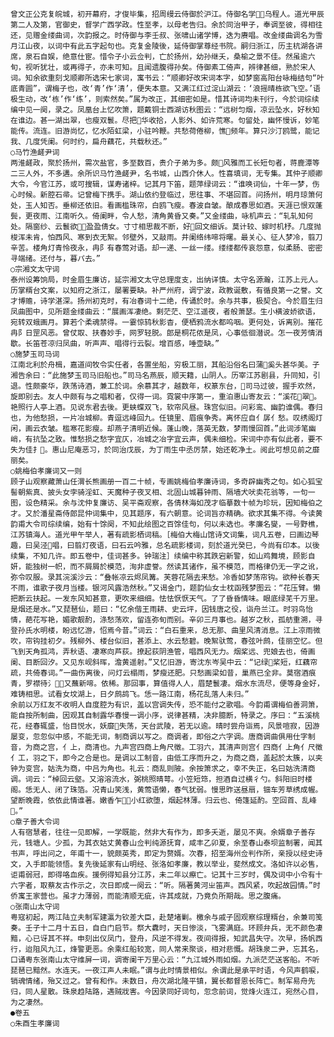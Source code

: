 <!-- { "loadSidebar": true } -->
    曾文正公克复皖城，初开幕府，才俊毕集，招周缦云侍御於沪江。侍御名学，乌程人。道光甲辰第二人及第，官御史，督学广西学政。性至孝，以母老告归。余於同治甲子，奉调至彼，得相往还，见赠金缕曲词，次韵报之。时侍御与李壬叔、张啸山诸学博，迭为赓唱。改金缕曲调名为雪月江山夜，以词中有此五字起句也。克复金陵後，延侍御掌尊经书院。嗣归浙江，历主杭湖各讲席，泉石自娱，绝意仕宦。惜令子小云佥判，亡於扬州，幼孙继夭，桑榆之景不佳。然虽逾六旬，视听犹壮，或再得子，亦未可知。且闻遗腹得孙矣。侍御素工倚声，辨律甚细，熟於宋人词。知余欲重刻戈顺卿所选宋七家词，寓书云：“顺卿好改宋词本字，如梦窗高阳台咏梅结句“叶底青圆”，谓梅子也，改‘青’作‘清’，便失本意。又满江红过淀山湖云：‘浪摇晴栋欲飞空。’语极生动，改‘栋’作‘练’，则索然矣。”属为改正，其细密如是。惜其诗词均未刊行，今於词综续编中见一阕，录之。凤凰台上忆吹箫，题戴铜士西湖访秋图云：“远树匀烟，凉云坠水，好秋知在谁边。甚一湖出翠，也瘦双鬟。尽把华收拾，人影外、如许荒寒。句留处，幽怀慢诉，妙笔能传。流连。旧游尚忆，忆水陌虹梁，小驻吟鞭。共愁荷倦柳，憔频年。算只沙汀鸥鹭，能记我、几度凭阑。何时约，扁舟藕花，共载秋还。”
    ○马竹渔鹾尹词
    两淮鹾政，聚於扬州，需次盐官，多至数百，贵介子弟为多。颇风雅而工长短句者，蒋鹿潭等二三人外，不多遘。余所识马竹渔鹾尹，名书城，山西介休人。性喜填词，无专集。其仲子顺卿大令，今官江苏，或可搜辑，谋寿诸梓。记其月下笛，题萍绿词云：“谁唤词仙，十年一梦，伤心时候。新腔石帚。记曾梅下携手。湖山依约登临过，思往事、不堪回首。问扬州，明月琼箫何处，玉人知否。垂柳还依旧。看画槛珠帘，白鸥飞瘦。春波自皱。酿成春思如酒。天涯已恨双蓬鬓，更夜雨、江南听久。倚阑畔，令人愁，清角黄昏又奏。”又金缕曲，咏机声云：“轧轧知何处。隔窗纱、云鬟欲，盈盈倩女。寸寸相思裁不断，好回文细诉。莫计较、嫁时机杼。几度抛梭浑未肯，怕西风、寒到衣无絮。邻壁外，又敲雨。井阑络纬啼将曙。最关心、征人梦冷，翦刀辛苦。楼角灯青怜夜永，冉阝有春莺对语。却一递、一丝一缕。缕缕都传哀怨意，似柔肠、密密寻端绪。还付与，暮パ去。”
    ○宗湘文太守词
    泰州设筹饷局，时金眉生廉访，延宗湘文太守总理度支，出纳详慎。太守名源瀚，江苏上元人。历掌糈台文案，以知府之浙江，屡署要缺。补严州府，调宁波，政教诞敷，有循良第一之誉。文才博赡，诗学湛深。扬州初克时，有冶春词十二绝，传诵於时。余与共事，极契合。今於眉生归凤曲图中，见所题金缕曲云：“展画浑凄绝。剩茫茫、空江遥夜，者般萧瑟。生小横波娇欲语，宛转双蛾画月。算若个柔魂禁得。一霎惊鸫秋影杳，便栖鸦流水都呜咽。更何处，诉离别。摧花冉阝日罡风恶。曾仗取、扶春妙手，网罗轻脱。郎是桐花侬是凤，心事低徊潜说。怎一夜芳情消歇。长笛苍凉归凤曲，听声声、唱得行云裂。增百感，唾壶缺。”
    ○施梦玉司马词
    江南北利於舟楫，嘉道间牧令实任者，各置坐船，穷极工丽，其船沿俗名曰蒲奚头甚华美。子湘告余曰：“此施梦玉司马旧船也。”司马名燕辰，顺天籍，山阴人。历宰江苏剧县，升同知，引退。性颇豪华，跌荡诗酒，兼工於词。余慕其才，越数年，权篆东台，司马过彼，握手欢然，旋即别去。友人中颇有与之唱和者，仅得一词。霓裳中序第一，重泊惠山寄友云：“溪花翠。艳照行人亭上酒。见说东君去後。更蛱蝶双飞，软帘风昼。珠宫似旧。问彩鸾、幽韵谁偶。春归也，为他愁损，一片冶城柳。青逗远峰回九。任镜里、眉痕争秀。离怀应自亻孱亻愁。叹绣阁灯闲，画云衣皱。槛寒花影瘦。却燕子清明近候。蓬山晚，落英无数，梦雨慢回首。”此词涉笔幽峭，有抗坠之致。惟愁损之愁字宜仄，冶城之冶字宜云声，偶未细检。宋词中亦有似此者，要不失为佳扌。惠山尼庵恶习，於同治戊辰，为丁雨生中丞厉禁，始还乾净土。阅此可想见前之靡丽矣。
    ○姚梅伯孝廉词又一则
    顾子山观察藏萧山任渭长熊画册一百二十帧，专画姚梅伯孝廉诗词，多奇辟幽秀之句。如心狐宝髻朝紫真、披头女孛骑淫虹、天魔种子夜叉相、北固山城暮钟雨、隔墙犬吠卖花翁等，一句一图，设色精采。余与沈仲复廉访、吴平斋观察，各倩林海如茂才临摹数十帧为珍玩，因知梅伯之才。又於潘星斋侍郎昆仲词集中，见其题序，有六朝意。论词旨亦精确。欲求其集不得。今读黄韵甫大令司综续编，始有十馀阕，不知此绘图之百馀佳句，何以未选也。孝廉名燮，一号野樵，江苏镇海人。道光甲午举人，著有疏影栖词稿。［梅伯大梅山馆诗文词集，词凡五卷，曰画边琴趣，曰吴泾唱，曰翦灯夜语，曰石云吟雅，总名疏影楼词，刻於道光癸巳，今尚有印本。以後续集，不知几许。即五卷中，佳词甚多。钟瑞注］续编中称其跌宕新警，如山鸡舞境，顾影自妍，能独树一帜，而不屑屑於模范，洵非虚誉。然读其诸作，虽不模范，而格律仍无一字之讹，弥令叹服。录其浣溪沙云：“叠帐凉云烬凤篝。芙蓉花隔去来愁。冷香如梦荡帘钩。欲种长春天不雨，谁歌子夜月当楼。银河风露浩然秋。”又谒金门，题韵仙女士枕函残梦图云：“花压臂。懒把断云扶起。一发东风知甚意，更吹来细细。怯怯恹恹天气。了了昏昏情味。眼底绿芜千万里。是烟还是水。”又琵琶仙，题曰：“忆余偕王雨耕、史云坪，因钱唐之役，诣舟兰江。时羽鸟怡情，葩花写艳，媚歌靓酌，涤愁荡欢，留连弥旬而别。辛卯三月事也。越岁之秋，孤舫重溯，寻登孙氏水明楼，盼远忆游，怊焉今昔。”词云：“白石重来，总无那、曲里风清消息。江上凉雨微吹，帘钩挂初夕。残柳外、楼台似旧，甚添上、水云愁碧。晚絮驮莺，春弦叶鹧，佳丽空忆。但飞到天角孤鸿，弄秋语、凄寒向芦荻。撩起荻阴渔管，唱西风无力。烟桨远、兜娘去也，倚画阑、目断回汐。又见东岘斜晖，澹黄遥射。”又忆旧游，寄沈东岑吴中云：“记绿桨短，红藕帘疏，共倚春词。”一曲伤离後，问灯云榻雨，梦瘦还肥。只愁画梁如昔，巢燕已全非。莫宿酒痕青，罗襟待氵，又蘸新啼。依稀。那回事，算值得人人，眉楚鬟凄。烟水东流尽，便等身金好，难铸相思。试看女坟湖上，日夕鹧鸪飞。恁一路江南，杨花乱落人未归。”
    余前以万红友不收明人自度腔为有识，盖以宫调失传，恐不能付之歌唱。今韵甫谓梅伯善洞箫，能自按所制曲，因观其自制露华春慢一调小序，说律甚精，决非臆断，特录之。序曰：“五溪桃花，经春辄盛，怡目悦水，妖靡失荡，天台武陵，若无以逾。晴时尝舟诣焉，风景喧寂，因游屡变，忽忽似中感，不能无词，制商调以写之。商调者，即俗之六字调。唐商调曲俱用仕字制音，为商之宫，亻上，商清也。九声宫四商上角尺徵。工羽六，其清声则宫亻四商亻上角亻尺徵亻工，羽之下，即今之合是也。是调以工制音，由低工序而升之，为商之商，盖起於太簇，以夹钟为变宫，姑洗为商，中吕为角也。礼云：商乱则陂。余按箫求之，幸不失正，名曰姑洗清商调。词云：“棹回云壑。又溶溶流水，弼桃照晴萼。小笠短筇，担酒自过横彳勺。斜阳旧时楼阁。恁无人、闭了珠箔。况青山笑浅，黄莺语懒，春气犹弱。慢思昨送昼扇，钿车芳草绣成幄。望断晚霞，依依此情谁著。嫩香乍，小红欲堕，烟起林薄。归云也、倚篷延酌。空回首、乱峰。”
    ○章子善大令词
    人有宿慧者，往往一见即解，一学既能，然非大有作为，即多夭逝，屡见不爽。余婿章子善存元，钱塘人。少孤，为其衣姑丈黄春山佥判纯源抚育，咸丰乙卯夏，余至春山泰坝监制署，闻其书声，呼出问之，年甫十一，貌颇英秀，即定为赘婿。次春，招至海州佥判作所，亲授以经史诗文，入手即能领悟。复先後延家有山明经、张洛如孝廉，教以举业，斐然成文。洛如许以必售，讵甫弱冠，即得咯血疾。援例得知县分江苏，未二年以瘵亡。记其十三岁时，偶及词中小令有十六字者，取蔡友古作示之，次日即成一阕云：“听。隔著黄河ㄓ笛声。西风紧，吹起故园情。”时侨寓王家营也。虽才力薄弱，而能清顺无疵，许其成就，乃竟负所期哉。思之腹痛。
    ○张南山太守词
    粤寇初起，两江陆立夫制军建瀛为钦差大臣，赴楚堵剿。檄余与戚子固观察综理糈台，余兼司笺奏。壬子十二月十五日，自白门启节。祭大纛时，天日惨淡，飞雾满庭。环顾弁兵，无不颜色凄黯，心已讶其不祥。申刻出仪凤门，登舟，风逆不得发。夜间得报，知武昌失守。次早，扬帆西行，迨阻风九江，烽警更恶。余乘红船较宽，同人常来聚谈，相对悲慨。胡珠泉二尹，忘其名，口诵粤东张南山太守维屏一词，调寄阑干万里心云：“九江城外雨如烟。九派茫茫送客船。不听琵琶已黯然。水连天。一夜江声人未眠。”谓与此时情景相似。余谓此是承平时语，今风声鹤唳，销魂情绪，殆又过之。曾有和作。未数日，舟次湖北隆平镇，翼长都督恩长阵亡。制军易舟先归，同人星散。珠泉趋陆路，遇贼戕害。今因录同好词句，忽念前词，觉烽火连江，宛然心目，为之凄然。
    ●卷五
    ○朱酉生孝廉词
